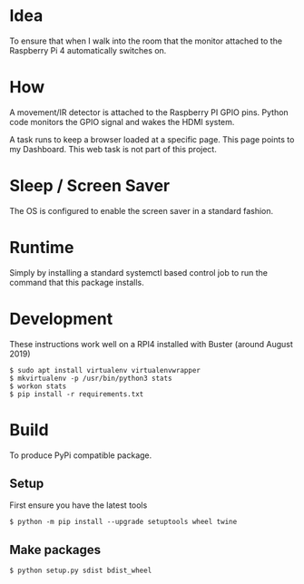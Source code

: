 Idea
====
To ensure that when I walk into the room that the monitor attached to the Raspberry Pi 4 automatically switches on. 

How
===
A movement/IR detector is attached to the Raspberry PI GPIO pins.  Python code monitors the GPIO signal and wakes the HDMI system.

A <TBD> task runs to keep a browser loaded at a specific page.  This page points to my Dashboard.  This web task is not
part of this project. 

Sleep / Screen Saver
====================
The OS is configured to enable the screen saver in a standard fashion. 

Runtime
=======
Simply by installing a standard systemctl based control job to run the command that this package installs.

Development
===========
These instructions work well on a RPI4 installed with Buster (around August 2019)

    $ sudo apt install virtualenv virtualenvwrapper    
    $ mkvirtualenv -p /usr/bin/python3 stats
    $ workon stats
    $ pip install -r requirements.txt


Build
=====
To produce PyPi compatible package. 

Setup
-----
First ensure you have the latest tools 

    $ python -m pip install --upgrade setuptools wheel twine

Make packages
-------------

    $ python setup.py sdist bdist_wheel